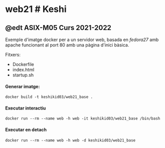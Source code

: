 # web21 # Keshi
## @edt ASIX-M05 Curs 2021-2022

Exemple d'imatge docker per a un servidor web, basada en *fedora27*
amb apache funcionant al port 80 amb una pàgina d'inici bàsica.

Fitxers:

 * Dockerfile
 * index.html
 * startup.sh

#### Generar imatge:
```
docker build -t keshikid03/web21_base .
```

#### Executar interactiu
```
docker run --rm --name web -h web -it keshikid03/web21_base /bin/bash
```

#### Executar en detach
```
docker run --rm --name web -h web -d keshikid03/web21_base
```



